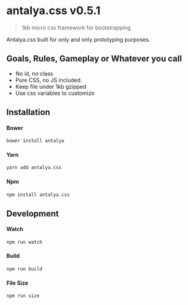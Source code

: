 # antalya.css v0.5.1

> 1kb micro css framework for bootstrapping

Antalya.css built for only and only prototyping purposes.

## Goals, Rules, Gameplay or Whatever you call

- No id, no class
- Pure CSS, no JS included.
- Keep file under 1kb gzipped
- Use css variables to customize

## Installation

#### Bower

```sh
bower install antalya
```

#### Yarn

```sh
yarn add antalya.css
```

#### Npm

```sh
npm install antalya.css
```

## Development

#### Watch

```sh
npm run watch
```

#### Build

```sh
npm run build
```

#### File Size

```sh
npm run size
```

